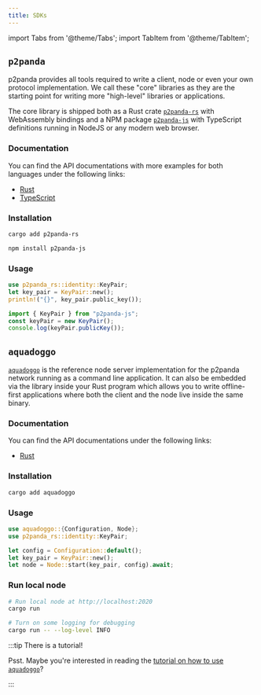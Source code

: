 ```yaml
---
title: SDKs
---
```


import Tabs from '@theme/Tabs';
import TabItem from '@theme/TabItem';

## `p2panda`

p2panda provides all tools required to write a client, node or even your own protocol implementation. We call these "core" libraries as they are the starting point for writing more "high-level" libraries or applications.

The core library is shipped both as a Rust crate [`p2panda-rs`](https://crates.io/crates/p2panda-rs) with WebAssembly bindings and a NPM package [`p2panda-js`](https://www.npmjs.com/package/p2panda-js) with TypeScript definitions running in NodeJS or any modern web browser.

### Documentation

You can find the API documentations with more examples for both languages under the following links:

* [Rust](https://docs.rs/p2panda-rs/latest/p2panda_rs/)
* [TypeScript](https://p2panda.org/lib/p2panda-js)

### Installation

<Tabs groupId="libraries">
<TabItem value="rust" label="Rust" default>

```bash
cargo add p2panda-rs
```

</TabItem>
<TabItem value="ts" label="TypeScript">

```bash
npm install p2panda-js
```

</TabItem>
</Tabs>

### Usage

<Tabs groupId="libraries">
<TabItem value="rust" label="Rust" default>

```rust
use p2panda_rs::identity::KeyPair;
let key_pair = KeyPair::new();
println!("{}", key_pair.public_key());
```

</TabItem>
<TabItem value="ts" label="TypeScript">

```javascript
import { KeyPair } from "p2panda-js";
const keyPair = new KeyPair();
console.log(keyPair.publicKey());
```

</TabItem>
</Tabs>

## `aquadoggo`

[`aquadoggo`](https://github.com/p2panda/aquadoggo/) is the reference node server implementation for the p2panda network running as a command line application. It can also be embedded via the library inside your Rust program which allows you to write offline-first applications where both the client and the node live inside the same binary.

### Documentation

You can find the API documentations under the following links:

* [Rust](https://docs.rs/p2panda-rs/latest/aquadoggo/)

### Installation

```bash
cargo add aquadoggo
```

### Usage

```rust
use aquadoggo::{Configuration, Node};
use p2panda_rs::identity::KeyPair;

let config = Configuration::default();
let key_pair = KeyPair::new();
let node = Node::start(key_pair, config).await;
```

### Run local node

```bash
# Run local node at http://localhost:2020
cargo run

# Turn on some logging for debugging
cargo run -- --log-level INFO
```

:::tip There is a tutorial!

Psst. Maybe you're interested in reading the [tutorial on how to use `aquadoggo`](/tutorials/aquadoggo)?

:::
